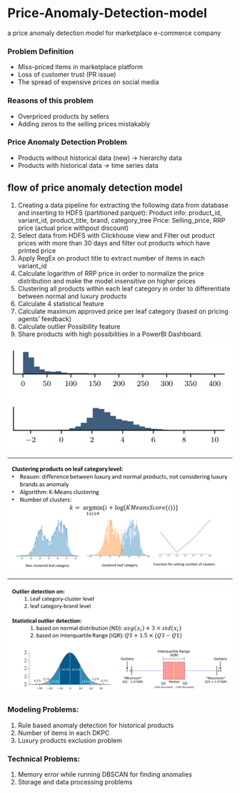 # Price-Anomaly-Detection-model
a price anomaly detection model for marketplace e-commerce company


### Problem Definition
- Miss-priced items in marketplace platform
- Loss of customer trust (PR issue)
- The spread of expensive prices on social media


### Reasons of this problem
- Overpriced products by sellers
- Adding zeros to the selling prices mistakably

### Price Anomaly Detection Problem
- Products without historical data (new) -> hierarchy data
- Products with historical data -> time series data

## flow of price anomaly detection model
1. Creating a data pipeline for extracting the following data from database and inserting to HDFS (partitioned parquet):
Product info: product_id, variant_id, product_title, brand, category_tree
Price: Selling_price, RRP price (actual price withpout discount)
2. Select data from HDFS with Clickhouse view and Filter out product prices with more than 30 days and filter out products which have printed price
3. Apply RegEx on product title to extract number of items in each variant_id
4. Calculate logarithm of RRP price in order to normalize the price distribution and make the model insensitive on higher prices
5. Clustering all products within each leaf category in order to differentiate between normal and luxury products
6. Calculate 4 statistical feature
7. Calculate maximum approved price per leaf category (based on pricing agents’ feedback)
8. Calculate outlier Possibility feature
9. Share products with high possibilities in a PowerBI Dashboard.

![Untitled](images/np.png)

---

![Untitled](images/clusteringzProductsOnLeafCategoryLevel.png)

---

![Untitled](images/outlierDetection.png)


### Modeling Problems:
1. Rule based anomaly detection for historical products
2. Number of items in each DKPC
3. Luxury products exclusion problem 
### Technical Problems:
1. Memory error while running DBSCAN for finding anomalies
2. Storage and data processing problems
